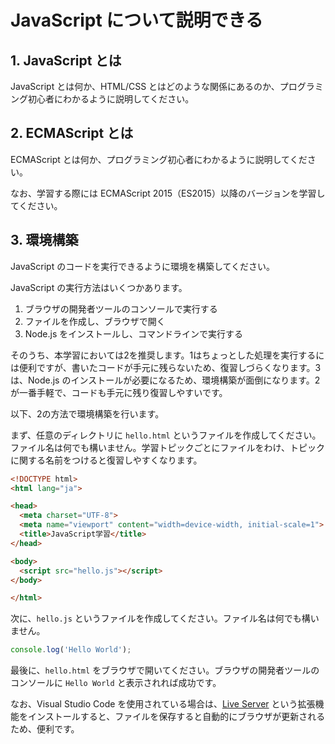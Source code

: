 # JavaScript について説明できる

## 1. JavaScript とは

JavaScript とは何か、HTML/CSS とはどのような関係にあるのか、プログラミング初心者にわかるように説明してください。

## 2. ECMAScript とは

ECMAScript とは何か、プログラミング初心者にわかるように説明してください。

なお、学習する際には ECMAScript 2015（ES2015）以降のバージョンを学習してください。

## 3. 環境構築

JavaScript のコードを実行できるように環境を構築してください。

JavaScript の実行方法はいくつかあります。

1. ブラウザの開発者ツールのコンソールで実行する
2. ファイルを作成し、ブラウザで開く
3. Node.js をインストールし、コマンドラインで実行する

そのうち、本学習においては2を推奨します。1はちょっとした処理を実行するには便利ですが、書いたコードが手元に残らないため、復習しづらくなります。3は、Node.js のインストールが必要になるため、環境構築が面倒になります。2が一番手軽で、コードも手元に残り復習しやすいです。

以下、2の方法で環境構築を行います。

まず、任意のディレクトリに `hello.html` というファイルを作成してください。ファイル名は何でも構いません。学習トピックごとにファイルをわけ、トピックに関する名前をつけると復習しやすくなります。

```html
<!DOCTYPE html>
<html lang="ja">

<head>
  <meta charset="UTF-8">
  <meta name="viewport" content="width=device-width, initial-scale=1">
  <title>JavaScript学習</title>
</head>

<body>
  <script src="hello.js"></script>
</body>

</html>
```

次に、`hello.js` というファイルを作成してください。ファイル名は何でも構いません。

```js
console.log('Hello World');
```

最後に、`hello.html` をブラウザで開いてください。ブラウザの開発者ツールのコンソールに `Hello World` と表示されれば成功です。

なお、Visual Studio Code を使用されている場合は、[Live Server](https://marketplace.visualstudio.com/items?itemName=ritwickdey.LiveServer) という拡張機能をインストールすると、ファイルを保存すると自動的にブラウザが更新されるため、便利です。
